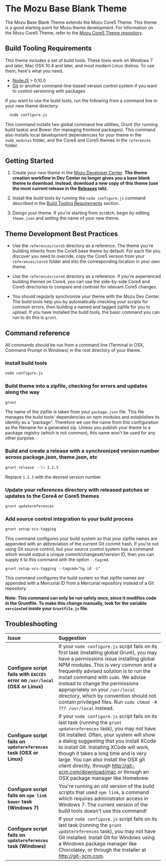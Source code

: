 # The Mozu Base Blank Theme

The Mozu Base Blank Theme extends the Mozu Core5 Theme. This theme is a good starting point for Mozu theme development. For information on the Mozu Core5 Theme, refer to the [Mozu Core5 Theme repository](https://github.com/Mozu/core-theme).

## Build Tooling Requirements

This theme includes a set of build tools. These tools work on Windows 7 and later, Mac OSX 10.4 and later, and most modern Linux distros. To use them, here's what you need.

* [NodeJS](http://nodejs.org) > 0.10.0 
* [Git](http://git-scm.com/) or another command-line-based version control system if you want to control versioning with packages

If you want to use the build tools, run the following from a command line in your new theme directory:
```bash
  node configure.js
```

This command installs two global command line utilities, Grunt (for running build tasks) and Bower (for managing frontend packages). This command also installs local development dependencies for your theme in the `node_modules` folder, and the Core4 and Core5 themes in the `references` folder.

## Getting Started

1.  Create your new theme in the [Mozu Developer Center](https://developer.mozu.com/Console/theme). **The theme creation workflow in Dev Center no longer gives you a base blank theme to download. Instead, download a new copy of this theme (use the most current release in the [Releases](https://github.com/mozu/base-blank-theme/releases) tab).**

2.  Install the build tools by running the `node configure.js` command described in the [Build Tooling Requirements](#build-tooling-requirements) section.

3. Design your theme. If you're starting from scratch, begin by editing `theme.json` and setting the name of your new theme.

## Theme Development Best Practices

*   Use the `references/core5` directory as a reference. The theme you're building inherits from the Core5 base theme by default. For each file you discover you need to override, copy the Core5 version from your `references/core5` folder and into the corresponding location in your own theme. 

*   Use the `references/core4` directory as a reference. If you're experienced building themes on Core4, you can use the side-by-side Core4 and Core5 directories to compare and contrast for relevant Core5 changes.

*   You should regularly synchronize your theme with the Mozu Dev Center. The build tools help you by automatically checking your scripts for common errors, then building a named and tagged zipfile for you to upload. If you have installed the build tools, the basic command you can run to do this is `grunt`.

## Command reference

All commands should be run from a command line (Terminal in OSX, Command Prompt in Windows) in the root directory of your theme.

### Install build tools
```bash
node configure.js
```

### Build theme into a zipfile, checking for errors and updates along the way
```bash
grunt
```
The name of the zipfile is taken from your `package.json` file. This file manages the build tools' dependencies on npm modules and establishes its identity as a "package". Therefore we use the name from this configuration as the filename for a generated zip. Unless you publish your theme to a package registry (which is not common), this name won't be used for any other purpose.

### Build and create a release with a synchronized version number across package.json, theme.json, etc
```bash
grunt release --to 1.2.3
```
Replace `1.2.3` with the desired version number.

### Update your references directory with released patches or updates to the Core4 or Core5 themes
```bash
grunt updatereferences
```

### Add source control integration to your build process
```bash
grunt setup-vcs-tagging
```
This command configures your build system so that your zipfile names are appended with an abbreviation of the current Git commit hash. If you're not using Git source control, but your source control system has a command which would output a unique commit/changeset/version ID, then you can supply it to this command with the option `--tagcmd`.

```
grunt setup-vcs-tagging --tagcmd="hg id -i"
```
This command configures the build system so that zipfile names are appended with a Mercurial ID from a Mercurial repository instead of a Git repository.

**Note: This command can only be run safely once, since it modifies code in the Gruntfile. To make this change manually, look for the variable `versionCmd` inside your `Gruntfile.js` file.**

## Troubleshooting

Issue               | Suggestion
:------------------ | :---------
**Configure script fails with `EACCES` error on `/usr/local` (OSX or Linux)** | If your `node configure.js` script fails on its first task (installing global Grunt), you may have a permissions issue installing global NPM modules. This is very common and a frequently advised solution is to run the install command with `sudo`. We advise instead to change the permissions appropriately on your `/usr/local` directory, which by convention should not contain privileged files. Run `sudo chmod -R 777 /usr/local` instead.
**Configure script fails on `updatereferences` task (OSX or Linux)** | If your `node configure.js` script fails on its last task (running the `grunt updatereferences` task), you may not have Git installed. Often, your system will show a dialog suggesting that you install XCode to install Git. Installing XCode will work, though it takes a long time and is very large. You can also install the OSX git client directly, through http://git-scm.com/download/mac or through an OSX package manager like Homebrew.
**Configure script fails on `npm link bower` task (Windows 7)** | You're running an old version of the build scripts that used `npm link`, a command which requires administrator access in Windows 7. The current version of the build tools doesn't use this command!
**Configure script fails on `updatereferences` task (Windows)** | If your `node configure.js` script fails on its last task (running the `grunt updatereferences` task), you may not have Git installed. Install Git for Windows using a Windows package manager like Chocolatey, or through the installer at http://git-scm.com.

